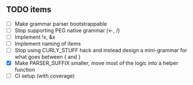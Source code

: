 TODO items
----------

- [ ] Make grammar parser bootstrappable
- [ ] Stop supporting PEG native grammar (<-, /)
- [ ] Implement !x, &x
- [ ] Implement naming of items
- [ ] Stop using CURLY_STUFF hack and instead design a mini-grammar for what goes between { and }
- [x] Make PARSER_SUFFIX smaller, move most of the logic into a helper function
- [ ] CI setup (with coverage)
